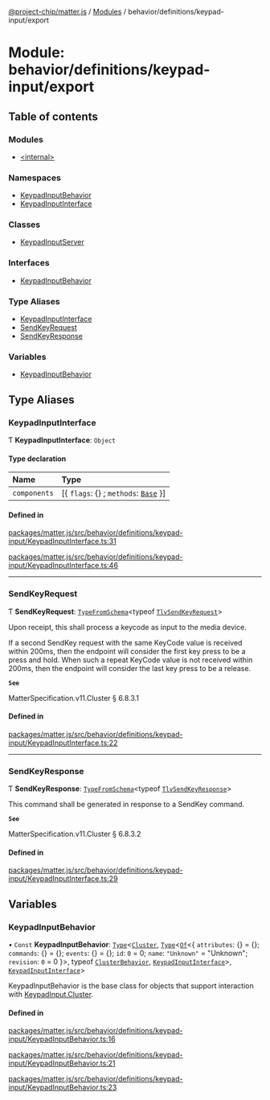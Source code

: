 [@project-chip/matter.js](../README.md) / [Modules](../modules.md) / behavior/definitions/keypad-input/export

# Module: behavior/definitions/keypad-input/export

## Table of contents

### Modules

- [\<internal\>](behavior_definitions_keypad_input_export._internal_.md)

### Namespaces

- [KeypadInputBehavior](behavior_definitions_keypad_input_export.KeypadInputBehavior.md)
- [KeypadInputInterface](behavior_definitions_keypad_input_export.KeypadInputInterface.md)

### Classes

- [KeypadInputServer](../classes/behavior_definitions_keypad_input_export.KeypadInputServer.md)

### Interfaces

- [KeypadInputBehavior](../interfaces/behavior_definitions_keypad_input_export.KeypadInputBehavior-1.md)

### Type Aliases

- [KeypadInputInterface](behavior_definitions_keypad_input_export.md#keypadinputinterface)
- [SendKeyRequest](behavior_definitions_keypad_input_export.md#sendkeyrequest)
- [SendKeyResponse](behavior_definitions_keypad_input_export.md#sendkeyresponse)

### Variables

- [KeypadInputBehavior](behavior_definitions_keypad_input_export.md#keypadinputbehavior)

## Type Aliases

### KeypadInputInterface

Ƭ **KeypadInputInterface**: `Object`

#### Type declaration

| Name | Type |
| :------ | :------ |
| `components` | [\{ `flags`: {} ; `methods`: [`Base`](../interfaces/behavior_definitions_keypad_input_export.KeypadInputInterface.Base.md)  }] |

#### Defined in

[packages/matter.js/src/behavior/definitions/keypad-input/KeypadInputInterface.ts:31](https://github.com/project-chip/matter.js/blob/0c058ae17fdba4c0b89b8b13c309011d51782299/packages/matter.js/src/behavior/definitions/keypad-input/KeypadInputInterface.ts#L31)

[packages/matter.js/src/behavior/definitions/keypad-input/KeypadInputInterface.ts:46](https://github.com/project-chip/matter.js/blob/0c058ae17fdba4c0b89b8b13c309011d51782299/packages/matter.js/src/behavior/definitions/keypad-input/KeypadInputInterface.ts#L46)

___

### SendKeyRequest

Ƭ **SendKeyRequest**: [`TypeFromSchema`](tlv_export.md#typefromschema)\<typeof [`TlvSendKeyRequest`](cluster_export.KeypadInput.md#tlvsendkeyrequest)\>

Upon receipt, this shall process a keycode as input to the media device.

If a second SendKey request with the same KeyCode value is received within 200ms, then the endpoint will consider
the first key press to be a press and hold. When such a repeat KeyCode value is not received within 200ms, then the
endpoint will consider the last key press to be a release.

**`See`**

MatterSpecification.v11.Cluster § 6.8.3.1

#### Defined in

[packages/matter.js/src/behavior/definitions/keypad-input/KeypadInputInterface.ts:22](https://github.com/project-chip/matter.js/blob/0c058ae17fdba4c0b89b8b13c309011d51782299/packages/matter.js/src/behavior/definitions/keypad-input/KeypadInputInterface.ts#L22)

___

### SendKeyResponse

Ƭ **SendKeyResponse**: [`TypeFromSchema`](tlv_export.md#typefromschema)\<typeof [`TlvSendKeyResponse`](cluster_export.KeypadInput.md#tlvsendkeyresponse)\>

This command shall be generated in response to a SendKey command.

**`See`**

MatterSpecification.v11.Cluster § 6.8.3.2

#### Defined in

[packages/matter.js/src/behavior/definitions/keypad-input/KeypadInputInterface.ts:29](https://github.com/project-chip/matter.js/blob/0c058ae17fdba4c0b89b8b13c309011d51782299/packages/matter.js/src/behavior/definitions/keypad-input/KeypadInputInterface.ts#L29)

## Variables

### KeypadInputBehavior

• `Const` **KeypadInputBehavior**: [`Type`](../interfaces/behavior_cluster_export.ClusterBehavior.Type.md)\<[`Cluster`](../interfaces/cluster_export.KeypadInput.Cluster.md), [`Type`](../interfaces/behavior_cluster_export.ClusterBehavior.Type.md)\<[`Of`](../interfaces/cluster_export.ClusterType.Of.md)\<\{ `attributes`: {} = \{}; `commands`: {} = \{}; `events`: {} = \{}; `id`: ``0`` = 0; `name`: ``"Unknown"`` = "Unknown"; `revision`: ``0`` = 0 }\>, typeof [`ClusterBehavior`](behavior_cluster_export.ClusterBehavior.md), [`KeypadInputInterface`](behavior_definitions_keypad_input_export.md#keypadinputinterface)\>, [`KeypadInputInterface`](behavior_definitions_keypad_input_export.md#keypadinputinterface)\>

KeypadInputBehavior is the base class for objects that support interaction with [KeypadInput.Cluster](cluster_export.KeypadInput.md#cluster).

#### Defined in

[packages/matter.js/src/behavior/definitions/keypad-input/KeypadInputBehavior.ts:16](https://github.com/project-chip/matter.js/blob/0c058ae17fdba4c0b89b8b13c309011d51782299/packages/matter.js/src/behavior/definitions/keypad-input/KeypadInputBehavior.ts#L16)

[packages/matter.js/src/behavior/definitions/keypad-input/KeypadInputBehavior.ts:21](https://github.com/project-chip/matter.js/blob/0c058ae17fdba4c0b89b8b13c309011d51782299/packages/matter.js/src/behavior/definitions/keypad-input/KeypadInputBehavior.ts#L21)

[packages/matter.js/src/behavior/definitions/keypad-input/KeypadInputBehavior.ts:23](https://github.com/project-chip/matter.js/blob/0c058ae17fdba4c0b89b8b13c309011d51782299/packages/matter.js/src/behavior/definitions/keypad-input/KeypadInputBehavior.ts#L23)

